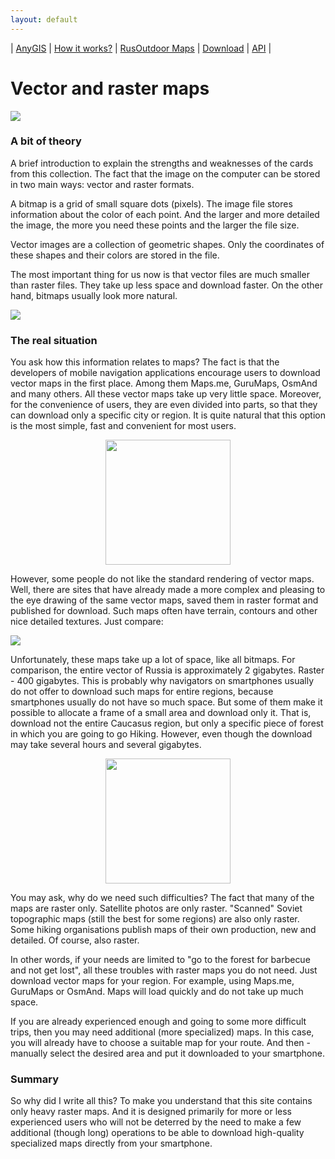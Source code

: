 ```yaml
---
layout: default
---
```


| [AnyGIS][01] | [How it works?][02] | [RusOutdoor Maps][03] | [Download][04] | [API][05] |


[01]: https://anygis.ru/index_en
[02]: https://anygis.ru/Web/Html/Description_en
[03]: https://anygis.ru/Web/Html/RusOutdoor_en
[04]: https://anygis.ru/Web/Html/DownloadPage_en
[05]: https://anygis.ru/Web/Html/Api_en

# Vector and raster maps
![](https://anygis.ru/Web/Img/rastr_vector_img.png)

### A bit of theory

A brief introduction to explain the strengths and weaknesses of the cards from this collection. The fact that the image on the computer can be stored in two main ways: vector and raster formats.

A bitmap is a grid of small square dots (pixels). The image file stores information about the color of each point. And the larger and more detailed the image, the more you need these points and the larger the file size.

Vector images are a collection of geometric shapes. Only the coordinates of these shapes and their colors are stored in the file.

The most important thing for us now is that vector files are much smaller than raster files. They take up less space and download faster. On the other hand, bitmaps usually look more natural.

![](https://anygis.ru/Web/Img/rastr_vector_img_compilation.png)


### The real situation

You ask how this information relates to maps? The fact is that the developers of mobile navigation applications encourage users to download vector maps in the first place. Among them Maps.me, GuruMaps, OsmAnd and many others. All these vector maps take up very little space. Moreover, for the convenience of users, they are even divided into parts, so that they can download only a specific city or region. It is quite natural that this option is the most simple, fast and convenient for most users.

<p align="center">
<img src="https://anygis.ru/Web/Img/vector_maps_list.png" width="200"/>
</p>


However, some people do not like the standard rendering of vector maps. Well, there are sites that have already made a more complex and pleasing to the eye drawing of the same vector maps, saved them in raster format and published for download. Such maps often have terrain, contours and other nice detailed textures. Just compare:

![](https://anygis.ru/Web/Img/rastr_vector_map.png)

Unfortunately, these maps take up a lot of space, like all bitmaps. For comparison, the entire vector of Russia is approximately 2 gigabytes. Raster - 400 gigabytes. This is probably why navigators on smartphones usually do not offer to download such maps for entire regions, because smartphones usually do not have so much space. But some of them make it possible to allocate a frame of a small area and download only it. That is, download not the entire Caucasus region, but only a specific piece of forest in which you are going to go Hiking. However, even though the download may take several hours and several gigabytes.

<p align="center">
<img src="https://shuriktravel.ru/wp-content/uploads/2018/10/2018-10-22-00.31.48-596x1024.png" width="200"/>
</p>


You may ask, why do we need such difficulties? The fact that many of the maps are raster only. Satellite photos are only raster. "Scanned" Soviet topographic maps (still the best for some regions) are also only raster. Some hiking organisations publish maps of their own production, new and detailed. Of course, also raster.

In other words, if your needs are limited to "go to the forest for barbecue and not get lost", all these troubles with raster maps you do not need. Just download vector maps for your region. For example, using Maps.me, GuruMaps or OsmAnd. Maps will load quickly and do not take up much space.

If you are already experienced enough and going to some more difficult trips, then you may need additional (more specialized) maps. In this case, you will already have to choose a suitable map for your route. And then - manually select the desired area and put it downloaded to your smartphone.

### Summary

So why did I write all this? To make you understand that this site contains only heavy raster maps. And it is designed primarily for more or less experienced users who will not be deterred by the need to make a few additional (though long) operations to be able to download high-quality specialized maps directly from your smartphone.

